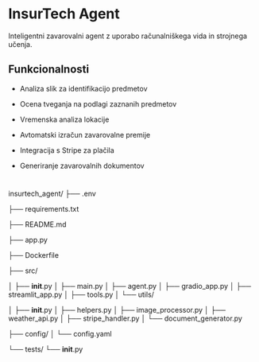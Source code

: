 # InsurTech Agent

Inteligentni zavarovalni agent z uporabo računalniškega vida in strojnega učenja.

## Funkcionalnosti

- Analiza slik za identifikacijo predmetov
- Ocena tveganja na podlagi zaznanih predmetov
- Vremenska analiza lokacije
- Avtomatski izračun zavarovalne premije
- Integracija s Stripe za plačila
- Generiranje zavarovalnih dokumentov

  #
insurtech_agent/
├── .env

├── requirements.txt

├── README.md

├── app.py

├── Dockerfile

├── src/

│   ├── __init__.py
│   ├── main.py
│   ├── agent.py
│   ├── gradio_app.py
│   ├── streamlit_app.py
│   ├── tools.py
│   └── utils/

│       ├── __init__.py
│       ├── helpers.py
│       ├── image_processor.py
│       ├── weather_api.py
│       ├── stripe_handler.py
│       └── document_generator.py

├── config/
│   └── config.yaml

└── tests/
    └── __init__.py
  
